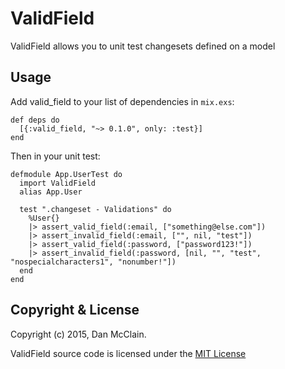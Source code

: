 # ValidField

ValidField allows you to unit test changesets defined on a model

## Usage

Add valid_field to your list of dependencies in `mix.exs`:

    def deps do
      [{:valid_field, "~> 0.1.0", only: :test}]
    end

Then in your unit test:

    defmodule App.UserTest do
      import ValidField
      alias App.User

      test ".changeset - Validations" do
        %User{}
        |> assert_valid_field(:email, ["something@else.com"])
        |> assert_invalid_field(:email, ["", nil, "test"])
        |> assert_valid_field(:password, ["password123!"])
        |> assert_invalid_field(:password, [nil, "", "test", "nospecialcharacters1", "nonumber!"])
      end
    end

## Copyright & License

Copyright (c) 2015, Dan McClain.

ValidField source code is licensed under the [MIT License](http://opensource.org/licenses/MIT)
